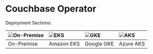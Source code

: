 # Couchbase Operator

Deployment Sections:

|![On-Premise](on-premise.png)|![EKS](eks.png)|![GKE](gke.png)|![AKS](aks.png)|
| :--- | :--- | :--- | :--- |
| On-Premise | Amazon EKS | Google GKE | Azure AKS |
